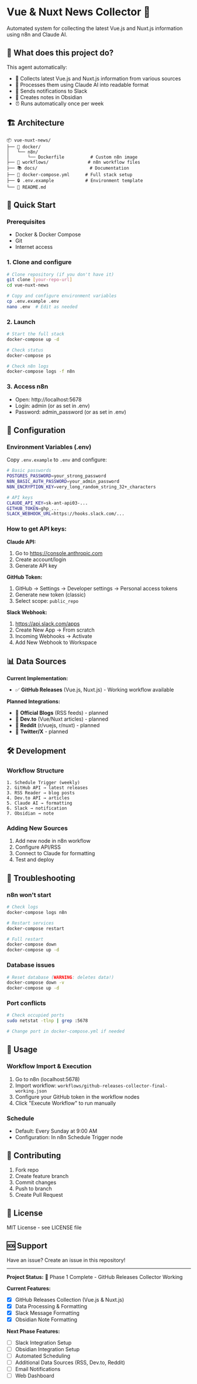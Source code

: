 # Vue & Nuxt News Collector 🚀

Automated system for collecting the latest Vue.js and Nuxt.js information using n8n and Claude AI.

## 🎯 What does this project do?

This agent automatically:
- 📡 Collects latest Vue.js and Nuxt.js information from various sources
- 🤖 Processes them using Claude AI into readable format
- 📱 Sends notifications to Slack
- 📝 Creates notes in Obsidian
- ⏰ Runs automatically once per week

## 🏗️ Architecture

```
📦 vue-nuxt-news/
├── 🐳 docker/
│   └── n8n/
│       └── Dockerfile          # Custom n8n image
├── 🔄 workflows/               # n8n workflow files
├── 📚 docs/                    # Documentation
├── 🐳 docker-compose.yml      # Full stack setup
├── 🔒 .env.example            # Environment template
└── 📖 README.md
```

## 🚀 Quick Start

### Prerequisites
- Docker & Docker Compose
- Git
- Internet access

### 1. Clone and configure
```bash
# Clone repository (if you don't have it)
git clone [your-repo-url]
cd vue-nuxt-news

# Copy and configure environment variables
cp .env.example .env
nano .env  # Edit as needed
```

### 2. Launch
```bash
# Start the full stack
docker-compose up -d

# Check status
docker-compose ps

# Check n8n logs
docker-compose logs -f n8n
```

### 3. Access n8n
- Open: http://localhost:5678
- Login: admin (or as set in .env)
- Password: admin_password (or as set in .env)

## 🔧 Configuration

### Environment Variables (.env)
Copy `.env.example` to `.env` and configure:

```bash
# Basic passwords
POSTGRES_PASSWORD=your_strong_password
N8N_BASIC_AUTH_PASSWORD=your_admin_password
N8N_ENCRYPTION_KEY=very_long_random_string_32+_characters

# API keys
CLAUDE_API_KEY=sk-ant-api03-...
GITHUB_TOKEN=ghp_...
SLACK_WEBHOOK_URL=https://hooks.slack.com/...
```

### How to get API keys:

**Claude API:**
1. Go to https://console.anthropic.com
2. Create account/login
3. Generate API key

**GitHub Token:**
1. GitHub → Settings → Developer settings → Personal access tokens
2. Generate new token (classic)
3. Select scope: `public_repo`

**Slack Webhook:**
1. https://api.slack.com/apps
2. Create New App → From scratch
3. Incoming Webhooks → Activate
4. Add New Webhook to Workspace

## 📊 Data Sources

**Current Implementation:**
- ✅ **GitHub Releases** (Vue.js, Nuxt.js) - Working workflow available

**Planned Integrations:**
- 🔄 **Official Blogs** (RSS feeds) - planned
- 🔄 **Dev.to** (Vue/Nuxt articles) - planned
- 🔄 **Reddit** (r/vuejs, r/nuxt) - planned
- 🔄 **Twitter/X** - planned

## 🛠️ Development

### Workflow Structure
```
1. Schedule Trigger (weekly)
2. GitHub API → latest releases
3. RSS Reader → blog posts
4. Dev.to API → articles
5. Claude AI → formatting
6. Slack → notification
7. Obsidian → note
```

### Adding New Sources
1. Add new node in n8n workflow
2. Configure API/RSS
3. Connect to Claude for formatting
4. Test and deploy

## 🐛 Troubleshooting

### n8n won't start
```bash
# Check logs
docker-compose logs n8n

# Restart services
docker-compose restart

# Full restart
docker-compose down
docker-compose up -d
```

### Database issues
```bash
# Reset database (WARNING: deletes data!)
docker-compose down -v
docker-compose up -d
```

### Port conflicts
```bash
# Check occupied ports
sudo netstat -tlnp | grep :5678

# Change port in docker-compose.yml if needed
```

## 📝 Usage

### Workflow Import & Execution
1. Go to n8n (localhost:5678)
2. Import workflow: `workflows/github-releases-collector-final-working.json`
3. Configure your GitHub token in the workflow nodes
4. Click "Execute Workflow" to run manually

### Schedule
- Default: Every Sunday at 9:00 AM
- Configuration: In n8n Schedule Trigger node

## 🤝 Contributing

1. Fork repo
2. Create feature branch
3. Commit changes
4. Push to branch
5. Create Pull Request

## 📄 License

MIT License - see LICENSE file

## 🆘 Support

Have an issue? Create an issue in this repository!

---

**Project Status:** 🚧 Phase 1 Complete - GitHub Releases Collector Working

**Current Features:**
- [x] GitHub Releases Collection (Vue.js & Nuxt.js)
- [x] Data Processing & Formatting
- [x] Slack Message Formatting
- [x] Obsidian Note Formatting

**Next Phase Features:**
- [ ] Slack Integration Setup
- [ ] Obsidian Integration Setup
- [ ] Automated Scheduling
- [ ] Additional Data Sources (RSS, Dev.to, Reddit)
- [ ] Email Notifications
- [ ] Web Dashboard
